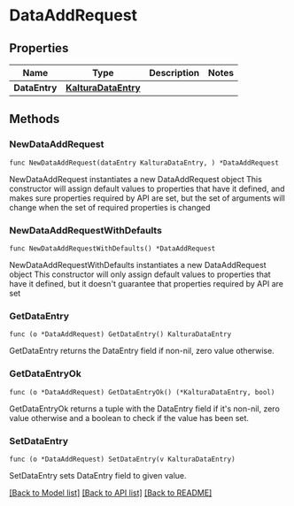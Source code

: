 # DataAddRequest

## Properties

Name | Type | Description | Notes
------------ | ------------- | ------------- | -------------
**DataEntry** | [**KalturaDataEntry**](KalturaDataEntry.md) |  | 

## Methods

### NewDataAddRequest

`func NewDataAddRequest(dataEntry KalturaDataEntry, ) *DataAddRequest`

NewDataAddRequest instantiates a new DataAddRequest object
This constructor will assign default values to properties that have it defined,
and makes sure properties required by API are set, but the set of arguments
will change when the set of required properties is changed

### NewDataAddRequestWithDefaults

`func NewDataAddRequestWithDefaults() *DataAddRequest`

NewDataAddRequestWithDefaults instantiates a new DataAddRequest object
This constructor will only assign default values to properties that have it defined,
but it doesn't guarantee that properties required by API are set

### GetDataEntry

`func (o *DataAddRequest) GetDataEntry() KalturaDataEntry`

GetDataEntry returns the DataEntry field if non-nil, zero value otherwise.

### GetDataEntryOk

`func (o *DataAddRequest) GetDataEntryOk() (*KalturaDataEntry, bool)`

GetDataEntryOk returns a tuple with the DataEntry field if it's non-nil, zero value otherwise
and a boolean to check if the value has been set.

### SetDataEntry

`func (o *DataAddRequest) SetDataEntry(v KalturaDataEntry)`

SetDataEntry sets DataEntry field to given value.



[[Back to Model list]](../README.md#documentation-for-models) [[Back to API list]](../README.md#documentation-for-api-endpoints) [[Back to README]](../README.md)



